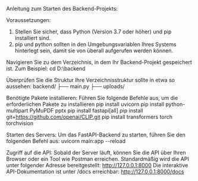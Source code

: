 Anleitung zum Starten des Backend-Projekts: 

Voraussetzungen:
1. Stellen Sie sicher, dass Python (Version 3.7 oder höher) und pip installiert sind.
2. pip und python sollten in den Umgebungsvariablen Ihres Systems hinterlegt sein, damit sie von überall aufgerufen werden können.

Navigieren Sie zu dem Verzeichnis, in dem Ihr Backend-Projekt gespeichert ist. Zum Beispiel:
cd D:\backend

Überprüfen Sie die Struktur
Ihre Verzeichnisstruktur sollte in etwa so aussehen:
backend/
├── main.py
├── uploads/

Benötigte Pakete installieren:
Führen Sie folgende Befehle aus, um die erforderlichen Pakete zu installieren
pip install uvicorn
pip install python-multipart PyMuPDF pptx
pip install fastapi[all]
pip install git+https://github.com/openai/CLIP.git
pip install transformers torch torchvision

Starten des Servers:
Um das FastAPI-Backend zu starten, führen Sie den folgenden Befehl aus:
uvicorn main:app --reload

Zugriff auf die API:
Sobald der Server läuft, können Sie die API über Ihren Browser oder ein Tool wie Postman erreichen. Standardmäßig wird die API unter folgender Adresse bereitgestellt:
http://127.0.0.1:8000
Die interaktive API-Dokumentation ist unter /docs erreichbar:
http://127.0.0.1:8000/docs
